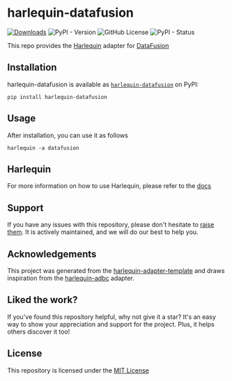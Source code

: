 # harlequin-datafusion

[![Downloads](https://static.pepy.tech/badge/harlequin-datafusion)](https://pepy.tech/project/harlequin-datafusion)
![PyPI - Version](https://img.shields.io/pypi/v/harlequin-datafusion)
![GitHub License](https://img.shields.io/github/license/mesejo/datafusion-adapter)
![PyPI - Status](https://img.shields.io/pypi/status/harlequin-datafusion)


This repo provides the [Harlequin](https://harlequin.sh) adapter for [DataFusion](https://datafusion.apache.org/) 

## Installation

harlequin-datafusion is available as [`harlequin-datafusion`](https://pypi.org/project/harlequin-datafusion/) on PyPI:

```shell
pip install harlequin-datafusion
```

## Usage
After installation, you can use it as follows

 ```shell
harlequin -a datafusion
```

## Harlequin
For more information on how to use Harlequin, please refer to the [docs](https://harlequin.sh/docs/getting-started) 

## Support

If you have any issues with this repository, please don't hesitate to [raise them](https://github.com/mesejo/datafusion-adapter/issues/new).
It is actively maintained, and we will do our best to help you.

## Acknowledgements

This project was generated from the [harlequin-adapter-template](https://github.com/tconbeer/harlequin-adapter-template) and draws inspiration 
from the [harlequin-adbc](https://github.com/TylerHillery/harlequin-adbc) adapter.    

## Liked the work?

If you've found this repository helpful, why not give it a star? It's an easy way to show your appreciation and support for the project.
Plus, it helps others discover it too!

## License

This repository is licensed under the [MIT License](https://github.com/mesejo/datafusion-adapter/blob/main/LICENSE)

